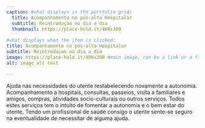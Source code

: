 ```yaml
---
caption: #what displays in the portfolio grid:
  title: Acompanhamento no pós-alta Hospitalar
  subtitle: Reintroduçao no dia a dia
  thumbnail: https://place-hold.it/400x300
  
#what displays when the item is clicked:
title: Acompanhamento no pós-alta Hospitalar
subtitle: Reintroduçao no dia a dia
image: https://place-hold.it/400x300 #main image, can be a link or a file in assets/img/portfolio
alt: image alt text

---
```

Ajuda nas necessidades do utente restabelecendo novamente a autonomia. 
Acompanhamento a hospitais, consultas, passeios, visita a familiares e amigos, compras, atividades socio-culturais ou outros serviços. 
Todos estes serviços tem o intuito de fomentar a autonomia e o bem estar do utente. Tendo um profissional de saúde consigo o utente sente-se seguro na eventualidade de necessitar de alguma ajuda.

<!-- optional info list (delete if not using): -->

<!-- {:.list-inline} -->
<!-- - Date: -->
<!-- - Client: -->
<!-- - Category: -->

